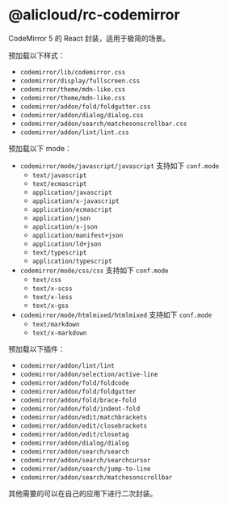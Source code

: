 # @alicloud/rc-codemirror

CodeMirror 5 的 React 封装，适用于极简的场景。

预加载以下样式：

* `codemirror/lib/codemirror.css`
* `codemirror/display/fullscreen.css`
* `codemirror/theme/mdn-like.css`
* `codemirror/theme/mdn-like.css`
* `codemirror/addon/fold/foldgutter.css`
* `codemirror/addon/dialog/dialog.css`
* `codemirror/addon/search/matchesonscrollbar.css`
* `codemirror/addon/lint/lint.css`

预加载以下 mode：

* `codemirror/mode/javascript/javascript` 支持如下 `conf.mode`
  + `text/javascript`
  + `text/ecmascript`
  + `application/javascript`
  + `application/x-javascript`
  + `application/ecmascript`
  + `application/json`
  + `application/x-json`
  + `application/manifest+json`
  + `application/ld+json`
  + `text/typescript`
  + `application/typescript`
* `codemirror/mode/css/css` 支持如下 `conf.mode`
  + `text/css`
  + `text/x-scss`
  + `text/x-less`
  + `text/x-gss`
* `codemirror/mode/htmlmixed/htmlmixed` 支持如下 `conf.mode`
  + `text/markdown`
  + `text/x-markdown`

预加载以下插件：

* `codemirror/addon/lint/lint`
* `codemirror/addon/selection/active-line`
* `codemirror/addon/fold/foldcode`
* `codemirror/addon/fold/foldgutter`
* `codemirror/addon/fold/brace-fold`
* `codemirror/addon/fold/indent-fold`
* `codemirror/addon/edit/matchbrackets`
* `codemirror/addon/edit/closebrackets`
* `codemirror/addon/edit/closetag`
* `codemirror/addon/dialog/dialog`
* `codemirror/addon/search/search`
* `codemirror/addon/search/searchcursor`
* `codemirror/addon/search/jump-to-line`
* `codemirror/addon/search/matchesonscrollbar`

其他需要的可以在自己的应用下进行二次封装。
